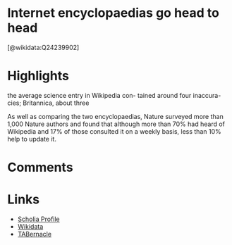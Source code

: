 
Internet encyclopaedias go head to head
=======================================
  
  [@wikidata:Q24239902]  

# Highlights

the average science entry in Wikipedia con- tained around four inaccura- cies; Britannica, about three

As well as comparing the two encyclopaedias,
Nature surveyed more than 1,000 Nature authors and found that although more than 70% had heard of Wikipedia and 17% of those consulted it on a weekly basis, less than 10% help to update it.

# Comments

# Links
  
 * [Scholia Profile](https://scholia.toolforge.org/work/Q24239902)  
 * [Wikidata](https://www.wikidata.org/wiki/Q24239902)  
 * [TABernacle](https://tabernacle.toolforge.org/?#/tab/manual/Q24239902/P921%3BP4510)  
